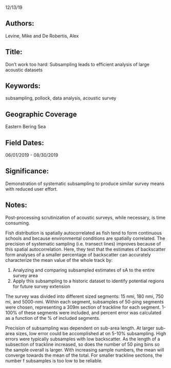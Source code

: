 12/13/19
## Authors:
Levine, Mike and De Robertis, Alex
## Title:
Don’t work too hard: Subsampling leads to efficient analysis of large acoustic datasets
## Keywords:
subsampling, pollock, data analysis, acoustic survey
## Geographic Coverage
Eastern Bering Sea
## Field Dates:
06/01/2019 - 08/30/2019
## Significance:
Demonstration of systematic subsampling to produce similar survey means with reduced user effort.

## Notes:
Post-processing scrutinization of acoustic surveys, while necessary, is time consuming.

Fish distribution is spatially autocorrelated as fish tend to form continuous schools and because environmental conditions are spatially correlated. The precision of systematic sampling (i.e. transect lines) improves because of this spatial autocorrelation. Here, they test that the estimates of backscatter form analyses of a smaller percentage of backscatter can accurately characterize the mean value of the whole track by:
1. Analyzing and comparing subsampled estimates of sA to the entire survey area
2. Apply this subsampling to a historic dataset to identify potential regions for future survey extension

The survey was divided into different sized segments: 15 nmi, 180 nmi, 750 mi, and 5000-nmi. Within each segment, subsamples of 50-ping segments were chosen, representing a 309m section of trackline for each segment. 1-100% of these segments were included, and percent error was calculated as a function of the % of included segments.

Precision of subsampling was dependent on sub-area length. At larger sub-area sizes, low error could be accomplished at on 5-10% subsampling. High errors were typically subsamples with low backscatter. As the length of a subsection of trackline increased, so does the number of 50 ping bins so the sample overall is larger. With increasing sample numbers, the mean will converge towards the mean of the total. For smaller trackline sections, the number f subsamples is too low to be reliable.
